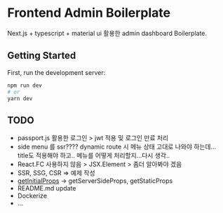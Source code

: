 # Frontend Admin Boilerplate

Next.js + typescript + material ui 활용한 admin dashboard Boilerplate.

## Getting Started

First, run the development server:

```bash
npm run dev
# or
yarn dev
```

## TODO

- passport.js 활용한 로그인 > jwt 적용 및 로그인 만료 처리
- side menu 를 ssr???? dynamic route 시 메뉴 상태 고대로 나와야 하는데... title도 적용해야 하고.. 메뉴를 어떻게 처리할지...다시 생각..
- React.FC 사용하지 않음 > JSX.Element > 좀더 알아봐야 겠음
- SSR, SSG, CSR => 예제 작성
- [getInitialProps](https://nextjs.org/docs/api-reference/data-fetching/getInitialProps) -> getServerSideProps, getStaticProps
- README.md update
- Dockerize
- ...
